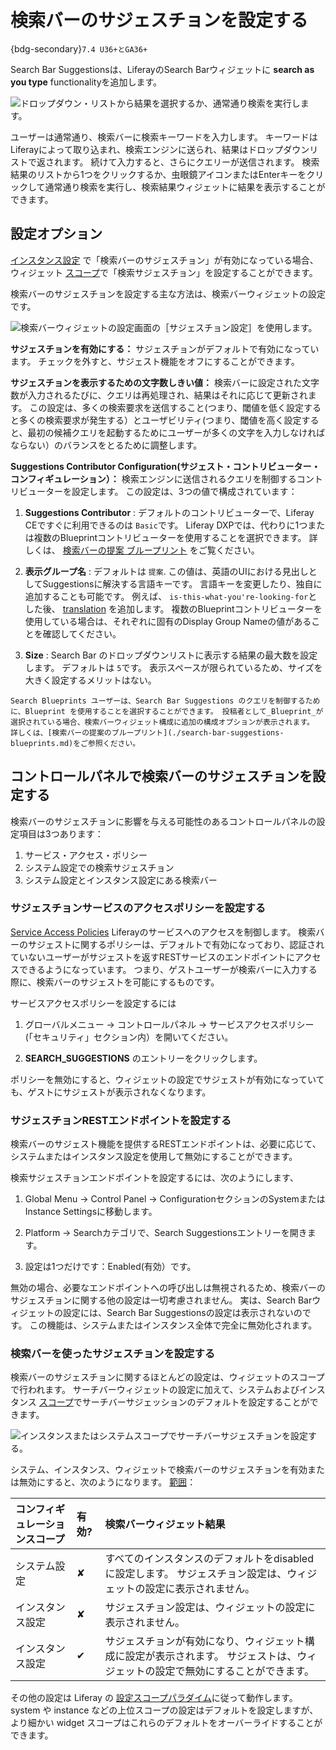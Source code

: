 # 検索バーのサジェスチョンを設定する

{bdg-secondary}`7.4 U36+とGA36+`

Search Bar Suggestionsは、LiferayのSearch Barウィジェットに **search as you type** functionalityを追加します。

![ドロップダウン・リストから結果を選択するか、通常通り検索を実行します。](./configuring-search-bar-suggestions/images/01.gif)

ユーザーは通常通り、検索バーに検索キーワードを入力します。 キーワードはLiferayによって取り込まれ、検索エンジンに送られ、結果はドロップダウンリストで返されます。 続けて入力すると、さらにクエリーが送信されます。 検索結果のリストから1つをクリックするか、虫眼鏡アイコンまたはEnterキーをクリックして通常通り検索を実行し、検索結果ウィジェットに結果を表示することができます。

## 設定オプション

[インスタンス設定](#search-bar-suggestions-configuration-scope) で「検索バーのサジェスチョン」が有効になっている場合、ウィジェット [スコープ](../../../system-administration/configuring-liferay/understanding-configuration-scope.md)で「検索サジェスチョン」を設定することができます。

検索バーのサジェスチョンを設定する主な方法は、検索バーウィジェットの設定です。

![検索バーウィジェットの設定画面の［サジェスチョン設定］を使用します。](./configuring-search-bar-suggestions/images/02.png)

**サジェスチョンを有効にする：** サジェスチョンがデフォルトで有効になっています。 チェックを外すと、サジェスト機能をオフにすることができます。

**サジェスチョンを表示するための文字数しきい値：** 検索バーに設定された文字数が入力されるたびに、クエリは再処理され、結果はそれに応じて更新されます。 この設定は、多くの検索要求を送信すること(つまり、閾値を低く設定すると多くの検索要求が発生する）とユーザビリティ(つまり、閾値を高く設定すると、最初の候補クエリを起動するためにユーザーが多くの文字を入力しなければならない）のバランスをとるために調整します。

**Suggestions Contributor Configuration(サジェスト・コントリビューター・コンフィギュレーション）：** 検索エンジンに送信されるクエリを制御するコントリビューターを設定します。 この設定は、3つの値で構成されています：

1. **Suggestions Contributor** : デフォルトのコントリビューターで、Liferay CEですぐに利用できるのは `Basic`です。 Liferay DXPでは、代わりに1つまたは複数のBlueprintコントリビューターを使用することを選択できます。 詳しくは、 [検索バーの提案 ブループリント](./search-bar-suggestions-blueprints.md) をご覧ください。

1. **表示グループ名** : デフォルトは `提案`. この値は、英語のUIにおける見出しとしてSuggestionsに解決する言語キーです。 言語キーを変更したり、独自に追加することも可能です。 例えば、 `is-this-what-you're-looking-for`とした後、 [translation](../../../system-administration/configuring-liferay/changing-language-translations.md#adding-a-language-key-and-translation) を追加します。 複数のBlueprintコントリビューターを使用している場合は、それぞれに固有のDisplay Group Nameの値があることを確認してください。

1. **Size** : Search Bar のドロップダウンリストに表示する結果の最大数を設定します。 デフォルトは `5`です。 表示スペースが限られているため、サイズを大きく設定するメリットはない。

```{tip}
Search Blueprints ユーザーは、Search Bar Suggestions のクエリを制御するために、Blueprint を使用することを選択することができます。 投稿者として_Blueprint_が選択されている場合、検索バーウィジェット構成に追加の構成オプションが表示されます。 詳しくは、[検索バーの提案のブループリント](./search-bar-suggestions-blueprints.md)をご参照ください。
```

## コントロールパネルで検索バーのサジェスチョンを設定する

検索バーのサジェスチョンに影響を与える可能性のあるコントロールパネルの設定項目は3つあります：

1. サービス・アクセス・ポリシー
1. システム設定での検索サジェスチョン
1. システム設定とインスタンス設定にある検索バー

### サジェスチョンサービスのアクセスポリシーを設定する

[Service Access Policies](../../../installation-and-upgrades/securing-liferay/securing-web-services/setting-service-access-policies.md#understanding-service-access-policies) Liferayのサービスへのアクセスを制御します。 検索バーのサジェストに関するポリシーは、デフォルトで有効になっており、認証されていないユーザーがサジェストを返すRESTサービスのエンドポイントにアクセスできるようになっています。 つまり、ゲストユーザーが検索バーに入力する際に、検索バーのサジェストを可能にするものです。

サービスアクセスポリシーを設定するには

1. グローバルメニュー &rarr; コントロールパネル &rarr; サービスアクセスポリシー(「セキュリティ」セクション内）を開いてください。

1. **SEARCH_SUGGESTIONS** のエントリーをクリックします。

ポリシーを無効にすると、ウィジェットの設定でサジェストが有効になっていても、ゲストにサジェストが表示されなくなります。

### サジェスチョンRESTエンドポイントを設定する

検索バーのサジェスト機能を提供するRESTエンドポイントは、必要に応じて、システムまたはインスタンス設定を使用して無効にすることができます。

検索サジェスチョンエンドポイントを設定するには、次のようにします、

1. Global Menu &rarr; Control Panel &rarr; ConfigurationセクションのSystemまたはInstance Settingsに移動します。

1. Platform &rarr; Searchカテゴリで、Search Suggestionsエントリーを開きます。

1. 設定は1つだけです：Enabled(有効）です。

無効の場合、必要なエンドポイントへの呼び出しは無視されるため、検索バーのサジェスチョンに関する他の設定は一切考慮されません。 実は、Search Barウィジェットの設定には、Search Bar Suggestionsの設定は表示されないのです。 この機能は、システムまたはインスタンス全体で完全に無効化されます。

### 検索バーを使ったサジェスチョンを設定する

検索バーのサジェスチョンに関するほとんどの設定は、ウィジェットのスコープで行われます。 サーチバーウィジェットの設定に加えて、システムおよびインスタンス [スコープ](../../../system-administration/configuring-liferay/understanding-configuration-scope.md)でサーチバーサジェッションのデフォルトを設定することができます。

![インスタンスまたはシステムスコープでサーチバーサジェスチョンを設定する。](./configuring-search-bar-suggestions/images/03.png)

システム、インスタンス、ウィジェットで検索バーのサジェスチョンを有効または無効にすると、次のようになります。 [範囲](../../../system-administration/configuring-liferay/understanding-configuration-scope.md)：

| コンフィギュレーションスコープ | 有効?      | 検索バーウィジェット結果                                                     |
|:--------------- |:-------- |:---------------------------------------------------------------- |
| システム設定          | &#10008; | すべてのインスタンスのデフォルトをdisabledに設定します。 サジェスチョン設定は、ウィジェットの設定に表示されません。   |
| インスタンス設定        | &#10008; | サジェスチョン設定は、ウィジェットの設定に表示されません。                                    |
| インスタンス設定        | &#10004; | サジェスチョンが有効になり、ウィジェット構成に設定が表示されます。 サジェストは、ウィジェットの設定で無効にすることができます。 |

その他の設定は Liferay の [設定スコープパラダイム](../../../system-administration/configuring-liferay/understanding-configuration-scope.md)に従って動作します。system や instance などの上位スコープの設定はデフォルトを設定しますが、より細かい widget スコープはこれらのデフォルトをオーバーライドすることができます。
